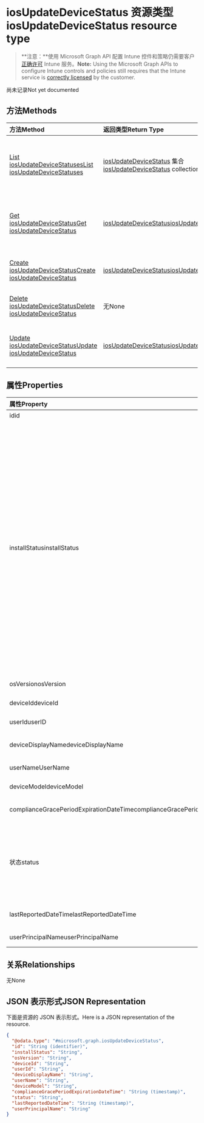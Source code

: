 # <a name="iosupdatedevicestatus-resource-type"></a><span data-ttu-id="36122-101">iosUpdateDeviceStatus 资源类型</span><span class="sxs-lookup"><span data-stu-id="36122-101">iosUpdateDeviceStatus resource type</span></span>

> <span data-ttu-id="36122-102">**注意：**使用 Microsoft Graph API 配置 Intune 控件和策略仍需要客户[正确许可](https://go.microsoft.com/fwlink/?linkid=839381) Intune 服务。</span><span class="sxs-lookup"><span data-stu-id="36122-102">**Note:** Using the Microsoft Graph APIs to configure Intune controls and policies still requires that the Intune service is [correctly licensed](https://go.microsoft.com/fwlink/?linkid=839381) by the customer.</span></span>

<span data-ttu-id="36122-103">尚未记录</span><span class="sxs-lookup"><span data-stu-id="36122-103">Not yet documented</span></span>
## <a name="methods"></a><span data-ttu-id="36122-104">方法</span><span class="sxs-lookup"><span data-stu-id="36122-104">Methods</span></span>
|<span data-ttu-id="36122-105">方法</span><span class="sxs-lookup"><span data-stu-id="36122-105">Method</span></span>|<span data-ttu-id="36122-106">返回类型</span><span class="sxs-lookup"><span data-stu-id="36122-106">Return Type</span></span>|<span data-ttu-id="36122-107">说明</span><span class="sxs-lookup"><span data-stu-id="36122-107">Description</span></span>|
|:---|:---|:---|
|[<span data-ttu-id="36122-108">List iosUpdateDeviceStatuses</span><span class="sxs-lookup"><span data-stu-id="36122-108">List iosUpdateDeviceStatuses</span></span>](../api/intune_deviceconfig_iosupdatedevicestatus_list.md)|<span data-ttu-id="36122-109">[iosUpdateDeviceStatus](../resources/intune_deviceconfig_iosupdatedevicestatus.md) 集合</span><span class="sxs-lookup"><span data-stu-id="36122-109">[iosUpdateDeviceStatus](../resources/intune_deviceconfig_iosupdatedevicestatus.md) collection</span></span>|<span data-ttu-id="36122-110">列出 [iosUpdateDeviceStatus](../resources/intune_deviceconfig_iosupdatedevicestatus.md) 对象的属性和关系。</span><span class="sxs-lookup"><span data-stu-id="36122-110">List properties and relationships of the [iosUpdateDeviceStatus](../resources/intune_deviceconfig_iosupdatedevicestatus.md) objects.</span></span>|
|[<span data-ttu-id="36122-111">Get iosUpdateDeviceStatus</span><span class="sxs-lookup"><span data-stu-id="36122-111">Get iosUpdateDeviceStatus</span></span>](../api/intune_deviceconfig_iosupdatedevicestatus_get.md)|[<span data-ttu-id="36122-112">iosUpdateDeviceStatus</span><span class="sxs-lookup"><span data-stu-id="36122-112">iosUpdateDeviceStatus</span></span>](../resources/intune_deviceconfig_iosupdatedevicestatus.md)|<span data-ttu-id="36122-113">读取 [iosUpdateDeviceStatus](../resources/intune_deviceconfig_iosupdatedevicestatus.md) 对象的属性和关系。</span><span class="sxs-lookup"><span data-stu-id="36122-113">Read properties and relationships of [plannerTaskDetails](../resources/intune_deviceconfig_iosupdatedevicestatus.md) object.</span></span>|
|[<span data-ttu-id="36122-114">Create iosUpdateDeviceStatus</span><span class="sxs-lookup"><span data-stu-id="36122-114">Create iosUpdateDeviceStatus</span></span>](../api/intune_deviceconfig_iosupdatedevicestatus_create.md)|[<span data-ttu-id="36122-115">iosUpdateDeviceStatus</span><span class="sxs-lookup"><span data-stu-id="36122-115">iosUpdateDeviceStatus</span></span>](../resources/intune_deviceconfig_iosupdatedevicestatus.md)|<span data-ttu-id="36122-116">创建新的 [iosUpdateDeviceStatus](../resources/intune_deviceconfig_iosupdatedevicestatus.md) 对象。</span><span class="sxs-lookup"><span data-stu-id="36122-116">Create a new [plannerBucket](../resources/intune_deviceconfig_iosupdatedevicestatus.md) object.</span></span>|
|[<span data-ttu-id="36122-117">Delete iosUpdateDeviceStatus</span><span class="sxs-lookup"><span data-stu-id="36122-117">Delete iosUpdateDeviceStatus</span></span>](../api/intune_deviceconfig_iosupdatedevicestatus_delete.md)|<span data-ttu-id="36122-118">无</span><span class="sxs-lookup"><span data-stu-id="36122-118">None</span></span>|<span data-ttu-id="36122-119">删除 [iosUpdateDeviceStatus](../resources/intune_deviceconfig_iosupdatedevicestatus.md)。</span><span class="sxs-lookup"><span data-stu-id="36122-119">Deletes a [iosUpdateDeviceStatus](../resources/intune_deviceconfig_iosupdatedevicestatus.md).</span></span>|
|[<span data-ttu-id="36122-120">Update iosUpdateDeviceStatus</span><span class="sxs-lookup"><span data-stu-id="36122-120">Update iosUpdateDeviceStatus</span></span>](../api/intune_deviceconfig_iosupdatedevicestatus_update.md)|[<span data-ttu-id="36122-121">iosUpdateDeviceStatus</span><span class="sxs-lookup"><span data-stu-id="36122-121">iosUpdateDeviceStatus</span></span>](../resources/intune_deviceconfig_iosupdatedevicestatus.md)|<span data-ttu-id="36122-122">更新 [iosUpdateDeviceStatus](../resources/intune_deviceconfig_iosupdatedevicestatus.md) 对象的属性。</span><span class="sxs-lookup"><span data-stu-id="36122-122">Update the properties of a [calendar](../resources/intune_deviceconfig_iosupdatedevicestatus.md) object.</span></span>|

## <a name="properties"></a><span data-ttu-id="36122-123">属性</span><span class="sxs-lookup"><span data-stu-id="36122-123">Properties</span></span>
|<span data-ttu-id="36122-124">属性</span><span class="sxs-lookup"><span data-stu-id="36122-124">Property</span></span>|<span data-ttu-id="36122-125">类型</span><span class="sxs-lookup"><span data-stu-id="36122-125">Type</span></span>|<span data-ttu-id="36122-126">说明</span><span class="sxs-lookup"><span data-stu-id="36122-126">Description</span></span>|
|:---|:---|:---|
|<span data-ttu-id="36122-127">id</span><span class="sxs-lookup"><span data-stu-id="36122-127">id</span></span>|<span data-ttu-id="36122-128">String</span><span class="sxs-lookup"><span data-stu-id="36122-128">String</span></span>|<span data-ttu-id="36122-129">实体的键。</span><span class="sxs-lookup"><span data-stu-id="36122-129">Key of the setting.</span></span>|
|<span data-ttu-id="36122-130">installStatus</span><span class="sxs-lookup"><span data-stu-id="36122-130">installStatus</span></span>|<span data-ttu-id="36122-131">String</span><span class="sxs-lookup"><span data-stu-id="36122-131">String</span></span>|<span data-ttu-id="36122-132">策略报告安装状态。</span><span class="sxs-lookup"><span data-stu-id="36122-132">The installation status of the policy report.</span></span> <span data-ttu-id="36122-133">可取值为：`success`、`available`、`idle`、`downloading`、`downloadFailed`、`downloadRequiresComputer`、`downloadInsufficientSpace`、`downloadInsufficientPower`、`downloadInsufficientNetwork`、`installing`、`installInsufficientSpace`、`installInsufficientPower`、`installPhoneCallInProgress`、`installFailed`、`notSupportedOperation`、`sharedDeviceUserLoggedInError`。</span><span class="sxs-lookup"><span data-stu-id="36122-133">Possible values are: `success`, `available`, `idle`, `downloading`, `downloadFailed`, `downloadRequiresComputer`, `downloadInsufficientSpace`, `downloadInsufficientPower`, `downloadInsufficientNetwork`, `installing`, `installInsufficientSpace`, `installInsufficientPower`, `installPhoneCallInProgress`, `installFailed`, `notSupportedOperation`, `sharedDeviceUserLoggedInError`.</span></span>|
|<span data-ttu-id="36122-134">osVersion</span><span class="sxs-lookup"><span data-stu-id="36122-134">osVersion</span></span>|<span data-ttu-id="36122-135">String</span><span class="sxs-lookup"><span data-stu-id="36122-135">String</span></span>|<span data-ttu-id="36122-136">报告的设备版本。</span><span class="sxs-lookup"><span data-stu-id="36122-136">The device version that is being reported.</span></span>|
|<span data-ttu-id="36122-137">deviceId</span><span class="sxs-lookup"><span data-stu-id="36122-137">deviceId</span></span>|<span data-ttu-id="36122-138">String</span><span class="sxs-lookup"><span data-stu-id="36122-138">String</span></span>|<span data-ttu-id="36122-139">报告的设备 ID。</span><span class="sxs-lookup"><span data-stu-id="36122-139">The device id that is being reported.</span></span>|
|<span data-ttu-id="36122-140">userId</span><span class="sxs-lookup"><span data-stu-id="36122-140">userID</span></span>|<span data-ttu-id="36122-141">String</span><span class="sxs-lookup"><span data-stu-id="36122-141">String</span></span>|<span data-ttu-id="36122-142">报告的用户 ID。</span><span class="sxs-lookup"><span data-stu-id="36122-142">The User id that is being reported.</span></span>|
|<span data-ttu-id="36122-143">deviceDisplayName</span><span class="sxs-lookup"><span data-stu-id="36122-143">deviceDisplayName</span></span>|<span data-ttu-id="36122-144">String</span><span class="sxs-lookup"><span data-stu-id="36122-144">String</span></span>|<span data-ttu-id="36122-145">DevicePolicyStatus 的设备名。</span><span class="sxs-lookup"><span data-stu-id="36122-145">Device name of the DevicePolicyStatus.</span></span>|
|<span data-ttu-id="36122-146">userName</span><span class="sxs-lookup"><span data-stu-id="36122-146">UserName</span></span>|<span data-ttu-id="36122-147">String</span><span class="sxs-lookup"><span data-stu-id="36122-147">String</span></span>|<span data-ttu-id="36122-148">报告的用户名</span><span class="sxs-lookup"><span data-stu-id="36122-148">The User Name that is being reported</span></span>|
|<span data-ttu-id="36122-149">deviceModel</span><span class="sxs-lookup"><span data-stu-id="36122-149">deviceModel</span></span>|<span data-ttu-id="36122-150">String</span><span class="sxs-lookup"><span data-stu-id="36122-150">String</span></span>|<span data-ttu-id="36122-151">报告的设备型号</span><span class="sxs-lookup"><span data-stu-id="36122-151">The device model that is being reported</span></span>|
|<span data-ttu-id="36122-152">complianceGracePeriodExpirationDateTime</span><span class="sxs-lookup"><span data-stu-id="36122-152">complianceGracePeriodExpirationDateTime</span></span>|<span data-ttu-id="36122-153">DateTimeOffset</span><span class="sxs-lookup"><span data-stu-id="36122-153">DateTimeOffset</span></span>|<span data-ttu-id="36122-154">设备合规性宽限期的到期日期/时间</span><span class="sxs-lookup"><span data-stu-id="36122-154">The DateTime when device compliance grace period expires</span></span>|
|<span data-ttu-id="36122-155">状态</span><span class="sxs-lookup"><span data-stu-id="36122-155">status</span></span>|<span data-ttu-id="36122-156">String</span><span class="sxs-lookup"><span data-stu-id="36122-156">String</span></span>|<span data-ttu-id="36122-157">策略报告合规性状态。</span><span class="sxs-lookup"><span data-stu-id="36122-157">Compliance status of the policy report.</span></span> <span data-ttu-id="36122-158">可取值为：`unknown`、`notApplicable`、`compliant`、`remediated`、`nonCompliant`、`error`、`conflict`。</span><span class="sxs-lookup"><span data-stu-id="36122-158">Possible values are: `unknown`, `notApplicable`, `compliant`, `remediated`, `nonCompliant`, `error`, `conflict`.</span></span>|
|<span data-ttu-id="36122-159">lastReportedDateTime</span><span class="sxs-lookup"><span data-stu-id="36122-159">lastReportedDateTime</span></span>|<span data-ttu-id="36122-160">DateTimeOffset</span><span class="sxs-lookup"><span data-stu-id="36122-160">DateTimeOffset</span></span>|<span data-ttu-id="36122-161">策略报告上次修改日期时间。</span><span class="sxs-lookup"><span data-stu-id="36122-161">Last modified date time of the policy report.</span></span>|
|<span data-ttu-id="36122-162">userPrincipalName</span><span class="sxs-lookup"><span data-stu-id="36122-162">userPrincipalName</span></span>|<span data-ttu-id="36122-163">String</span><span class="sxs-lookup"><span data-stu-id="36122-163">String</span></span>|<span data-ttu-id="36122-164">UserPrincipalName。</span><span class="sxs-lookup"><span data-stu-id="36122-164">userPrincipalName</span></span>|

## <a name="relationships"></a><span data-ttu-id="36122-165">关系</span><span class="sxs-lookup"><span data-stu-id="36122-165">Relationships</span></span>
<span data-ttu-id="36122-166">无</span><span class="sxs-lookup"><span data-stu-id="36122-166">None</span></span>
## <a name="json-representation"></a><span data-ttu-id="36122-167">JSON 表示形式</span><span class="sxs-lookup"><span data-stu-id="36122-167">JSON Representation</span></span>
<span data-ttu-id="36122-168">下面是资源的 JSON 表示形式。</span><span class="sxs-lookup"><span data-stu-id="36122-168">Here is a JSON representation of the resource.</span></span>
<!-- {
  "blockType": "resource",
  "keyProperty": "id",
  "@odata.type": "microsoft.graph.iosUpdateDeviceStatus"
}
-->
``` json
{
  "@odata.type": "#microsoft.graph.iosUpdateDeviceStatus",
  "id": "String (identifier)",
  "installStatus": "String",
  "osVersion": "String",
  "deviceId": "String",
  "userId": "String",
  "deviceDisplayName": "String",
  "userName": "String",
  "deviceModel": "String",
  "complianceGracePeriodExpirationDateTime": "String (timestamp)",
  "status": "String",
  "lastReportedDateTime": "String (timestamp)",
  "userPrincipalName": "String"
}
```



